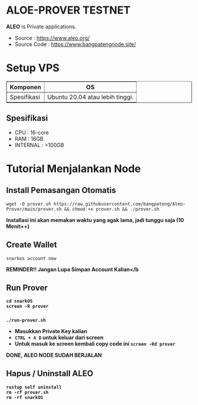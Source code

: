 # ALOE-PROVER TESTNET

<b>ALEO</b> is Private applications.

- Source      : https://www.aleo.org/
- Source Code : https://www.bangpatengnode.site/

# Setup VPS
<table border="1px">
  <tr>
    <th>Komponen</th>
    <th>OS</th>
  </tr>
  <tr>
    <td>Spesifikasi</td>
    <td>Ubuntu 20.04 atau lebih tinggi.</td>
  </tr>
</table>


## Spesifikasi


- CPU       : 16-core
- RAM       : 16GB
- INTERNAL  : >100GB

# Tutorial Menjalankan Node
## Install Pemasangan Otomatis

    wget -O prover.sh https://raw.githubusercontent.com/bangpateng/Aleo-Prover/main/prover.sh && chmod +x prover.sh && ./prover.sh
    
<b>Installasi ini akan memakan waktu yang agak lama, jadi tunggu saja (10 Menit++)</b>

## Create Wallet

    snarkos account new
    
<b>REMINDER!! Jangan Lupa Simpan Account Kalian</b

## Run Prover

    cd snarkOS
    screen -R prover
    
#####
    ./run-prover.sh
    
- Masukkan Private Key kalian
- `CTRL + A D` untuk keluar dari screen
- Untuk masuk ke screen kembali copy code ini `screen -Rd prover`

<b> DONE, ALEO NODE SUDAH BERJALAN</b>

## Hapus / Uninstall ALEO
    rustup self uninstall
    rm -rf prover.sh
    rm -rf snarkOS
